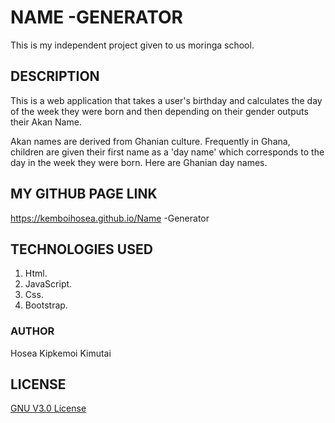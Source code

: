 # NAME -GENERATOR
This is my independent project given to us moringa school.
## DESCRIPTION
This is a web application that takes a user's birthday and calculates the day of the week they were born and then depending on their gender outputs their Akan Name. 

Akan names are derived from Ghanian culture. Frequently in Ghana, children are given their first name as a 'day name' which corresponds to the day in the week they were born. Here are Ghanian day names.

## MY GITHUB PAGE LINK

https://kemboihosea.github.io/Name -Generator


## TECHNOLOGIES USED
1. Html.
2. JavaScript.
3. Css.
4. Bootstrap.
### AUTHOR

Hosea Kipkemoi Kimutai

## LICENSE

[GNU V3.0 License](https://github.com/Kemboihosea/project-2/)


